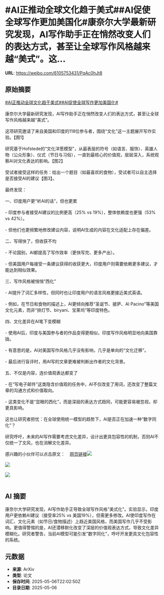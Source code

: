 # #AI正推动全球文化趋于美式##AI促使全球写作更加美国化#康奈尔大学最新研究发现，AI写作助手正在悄然改变人们的表达方式，甚至让全球写作风格越来越“美式”。这...

**URL**: https://weibo.com/6105753431/PqAc0hJt8

## 原始摘要

<a href="https://m.weibo.cn/search?containerid=231522type%3D1%26t%3D10%26q%3D%23AI%E6%AD%A3%E6%8E%A8%E5%8A%A8%E5%85%A8%E7%90%83%E6%96%87%E5%8C%96%E8%B6%8B%E4%BA%8E%E7%BE%8E%E5%BC%8F%23&amp;extparam=%23AI%E6%AD%A3%E6%8E%A8%E5%8A%A8%E5%85%A8%E7%90%83%E6%96%87%E5%8C%96%E8%B6%8B%E4%BA%8E%E7%BE%8E%E5%BC%8F%23" data-hide=""><span class="surl-text">#AI正推动全球文化趋于美式#</span></a><a href="https://m.weibo.cn/search?containerid=231522type%3D1%26t%3D10%26q%3D%23AI%E4%BF%83%E4%BD%BF%E5%85%A8%E7%90%83%E5%86%99%E4%BD%9C%E6%9B%B4%E5%8A%A0%E7%BE%8E%E5%9B%BD%E5%8C%96%23&amp;extparam=%23AI%E4%BF%83%E4%BD%BF%E5%85%A8%E7%90%83%E5%86%99%E4%BD%9C%E6%9B%B4%E5%8A%A0%E7%BE%8E%E5%9B%BD%E5%8C%96%23" data-hide=""><span class="surl-text">#AI促使全球写作更加美国化#</span></a><br><br>康奈尔大学最新研究发现，AI写作助手正在悄然改变人们的表达方式，甚至让全球写作风格越来越“美式”。<br><br>这项研究邀请了来自美国和印度的118位参与者，围绕“文化”这一主题展开写作实验。【图1】<br><br>研究基于Hofstede的“文化洋葱模型”，从最表层的符号（如语言、服饰）、英雄人物（公众形象）、仪式（节日与习俗），一直到最核心的价值观，层层深入，系统观察AI对文化表达的影响。【图2】<br><br>受试者接受这样的任务：给出一个题目（如最喜欢的食物），受试者可以自主选择是否接受AI的建议【图3】。<br><br>最终发现：<br><br>一、印度用户更“听AI的话”，但也更累<br><br>- 印度参与者接受AI建议的比例更高（25% vs 19%），整体依赖度也更强（53% vs 42%）。<br><br>- 但他们也更频繁地修改建议内容，说明AI生成的内容在文化适配上存在偏差。<br><br>二、写得快了，但收获不均<br><br>- 不论国别，AI都提高了写作效率（更快写完、更多产出）。<br><br>- 但美国用户每接受一条建议获得的收获更大，印度用户则需要依赖更多建议，才能达到相似效果。<br><br>三、写作风格被悄悄“西化”<br><br>- AI提升了词汇多样性，但同时也让印度用户的语言风格更接近美式英语。<br><br>- 例如，在节日和食物的描述上，AI更倾向推荐“圣诞节、披萨、Al Pacino”等美国文化元素，而非“排灯节、biryani、宝莱坞”等印度特色。<br><br>四、文化差异在AI笔下变模糊<br><br>- 使用AI后，印度与美国参与者的作品变得更相似，印度写作风格明显地向美国靠拢。<br><br>- 有意思的是，AI对美国写作风格几乎没有影响，几乎是单向的“文化迁移”。<br><br>- 最后进行盲评时，用AI写的文章更难被判断出作者的文化背景。<br><br>五、不仅是内容，连价值观表达都变了<br><br>- 在“写电子邮件”这类隐含价值观的任务中，AI不仅改变了用词，还改变了整篇文章的沟通方式和价值取向。<br><br>- 这类变化不是“显眼的西化”，而是深层的表达方式趋同，可能更容易被忽视，却更具影响。<br><br>这也让研究者担忧：在全球使用统一模型的趋势下，AI是否正在加速一种“数字同化”？<br><br>研究呼吁，未来的AI写作需要考虑文化差异，设计出更具包容性的机制，否则AI不仅统一了文风，也在消解文化差异。<br><br>感兴趣的小伙伴可以点击原文：<a href="https://weibo.cn/sinaurl?u=https%3A%2F%2Farxiv.org%2Fpdf%2F2409.11360" data-hide=""><span class="url-icon"><img style="width: 1rem;height: 1rem" src="https://h5.sinaimg.cn/upload/2015/09/25/3/timeline_card_small_web_default.png" referrerpolicy="no-referrer"></span><span class="surl-text">网页链接</span></a><img style="" src="https://tvax2.sinaimg.cn/large/006Fd7o3gy1i15wf4nx78j312u0j8jyv.jpg" referrerpolicy="no-referrer"><br><br><img style="" src="https://tvax4.sinaimg.cn/large/006Fd7o3gy1i15wf5r9uxj30gi0f0jtq.jpg" referrerpolicy="no-referrer"><br><br><img style="" src="https://tvax1.sinaimg.cn/large/006Fd7o3gy1i15wf75vdnj315e0j4784.jpg" referrerpolicy="no-referrer"><br><br>

## AI 摘要

康奈尔大学研究发现，AI写作助手正导致全球写作风格"美式化"。实验显示，印度用户更依赖AI建议（接受率25% vs 美国19%），但需更多修改。AI使印度写作在词汇、文化元素（如节日/食物描述）上趋近美国风格，而美国写作几乎不受影响。更值得警惕的是，AI还潜移默化改变了深层的价值观表达方式，导致文化差异模糊化。研究者警告，当前AI模型可能引发"数字同化"，呼吁开发更具文化包容性的系统。

## 元数据

- **来源**: ArXiv
- **类型**: 论文
- **保存时间**: 2025-05-06T22:02:50Z
- **目录日期**: 2025-05-06
